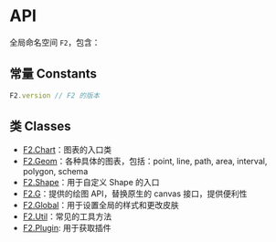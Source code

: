 # API

全局命名空间 `F2`，包含：

## 常量 Constants

```js
F2.version // F2 的版本
```

## 类 Classes

* [F2.Chart](./chart.md)：图表的入口类
* [F2.Geom](./geometry/README.md)：各种具体的图表，包括：point, line, path, area, interval, polygon, schema
* [F2.Shape](../develop/shape.md)：用于自定义 Shape 的入口
* [F2.G](../develop/graphic.md)：提供的绘图 API，替换原生的 canvas 接口，提供便利性
* [F2.Global](./global.md)：用于设置全局的样式和更改皮肤
* [F2.Util](./util.md)：常见的工具方法
* [F2.Plugin](../develop/plugin.md): 用于获取插件
